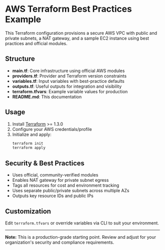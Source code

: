 # AWS Terraform Best Practices Example

This Terraform configuration provisions a secure AWS VPC with public and private subnets, a NAT gateway, and a sample EC2 instance using best practices and official modules.

## Structure
- **main.tf**: Core infrastructure using official AWS modules
- **providers.tf**: Provider and Terraform version constraints
- **variables.tf**: Input variables with best-practice defaults
- **outputs.tf**: Useful outputs for integration and visibility
- **terraform.tfvars**: Example variable values for production
- **README.md**: This documentation

## Usage
1. Install [Terraform](https://www.terraform.io/downloads.html) >= 1.3.0
2. Configure your AWS credentials/profile
3. Initialize and apply:
   ```sh
   terraform init
   terraform apply
   ```

## Security & Best Practices
- Uses official, community-verified modules
- Enables NAT gateway for private subnet egress
- Tags all resources for cost and environment tracking
- Uses separate public/private subnets across multiple AZs
- Outputs key resource IDs and public IPs

## Customization
Edit `terraform.tfvars` or override variables via CLI to suit your environment.

---

**Note:** This is a production-grade starting point. Review and adjust for your organization's security and compliance requirements.
